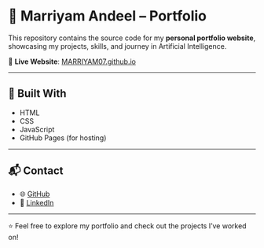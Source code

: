 # 🌟 Marriyam Andeel – Portfolio

This repository contains the source code for my **personal portfolio website**, showcasing my projects, skills, and journey in Artificial Intelligence.  

🔗 **Live Website**: [MARRIYAM07.github.io](https://MARRIYAM07.github.io/)

---

## 🚀 Built With
- HTML  
- CSS  
- JavaScript  
- GitHub Pages (for hosting)  

---

## 📬 Contact
- 🌐 [GitHub](https://github.com/MARRIYAM07)  
- 💼 [LinkedIn](https://www.linkedin.com/in/marriyam-andeel-02b878268/)  

---

⭐ Feel free to explore my portfolio and check out the projects I’ve worked on!
